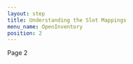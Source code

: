 ```yaml
---
layout: step
title: Understanding the Slot Mappings
menu_name: OpenInventory
position: 2
---
```


Page 2